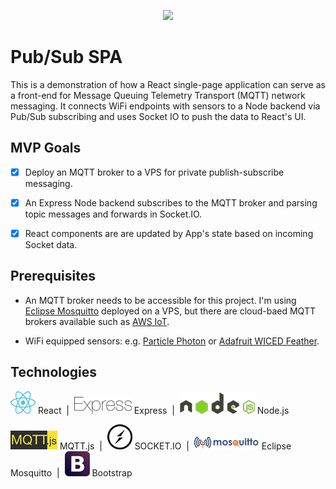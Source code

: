 <p align="center">
<img src="https://github.com/lloydXmas/pubsub-spa/blob/master/icons/app-icon.png" width=200 />
</p>

# Pub/Sub SPA

This is a demonstration of how a React single-page application can serve as a front-end for Message Queuing Telemetry Transport (MQTT) network messaging. It connects WiFi endpoints with sensors to a Node backend via Pub/Sub subscribing and uses Socket IO to push the data to React's UI.

## MVP Goals
- [x] Deploy an MQTT broker to a VPS for private publish-subscribe messaging.
- [x] An Express Node backend subscribes to the MQTT broker and parsing topic messages and forwards in Socket.IO.
- [x] React components are are updated by App's state based on incoming Socket data.


## Prerequisites
* An MQTT broker needs to be accessible for this project. I'm using [Eclipse Mosquitto](https://mosquitto.org/) deployed on a VPS, but there are cloud-baed MQTT brokers available such as [AWS IoT](https://docs.aws.amazon.com/iot/latest/developerguide/what-is-aws-iot.html).

* WiFi equipped sensors: e.g. [Particle Photon](https://www.particle.io/products/hardware/photon-wifi/) or [Adafruit WICED Feather](https://www.adafruit.com/product/3056).


## Technologies
![React](icons/react.png) React &nbsp;|&nbsp; ![Express](icons/express.png) Express &nbsp;|&nbsp; ![Node.js](icons/nodejs.png) Node.js

![MQTT.js](icons/mqttjs.png) MQTT.js &nbsp;|&nbsp; ![SOCKET.IO](icons/socketio.png) SOCKET.IO &nbsp;|&nbsp; ![Mosquitto](icons/mosquitto.png) Eclipse Mosquitto &nbsp;|&nbsp; ![Bootstrap](icons/bootstrap.png) Bootstrap
